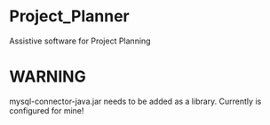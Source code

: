 # Project_Planner
Assistive software for Project Planning
 
# WARNING
mysql-connector-java.jar needs to be added as a library. Currently is configured for mine!  
